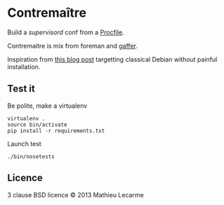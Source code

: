Contremaître
============

Build a _supervisord_ conf from a [Procfile](https://devcenter.heroku.com/articles/procfile).

Contremaitre is mix from foreman and [gaffer](https://github.com/benoitc/gaffer).

Inspiration from [this blog post](http://blog.nicolai86.eu/posts/2012-02-25/foreman-and-supervisord) targetting classical Debian without painful installation.

Test it
-------

Be polite, make a virtualenv

    virtualenv .
    source bin/activate
    pip install -r requirements.txt

Launch test

    ./bin/nosetests

Licence
-------

3 clause BSD licence © 2013 Mathieu Lecarme
